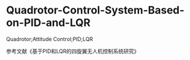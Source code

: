 # Quadrotor-Control-System-Based-on-PID-and-LQR
Quadrotor;Attitude Control;PID;LQR

参考文献《基于PID和LQR的四旋翼无人机控制系统研究》

